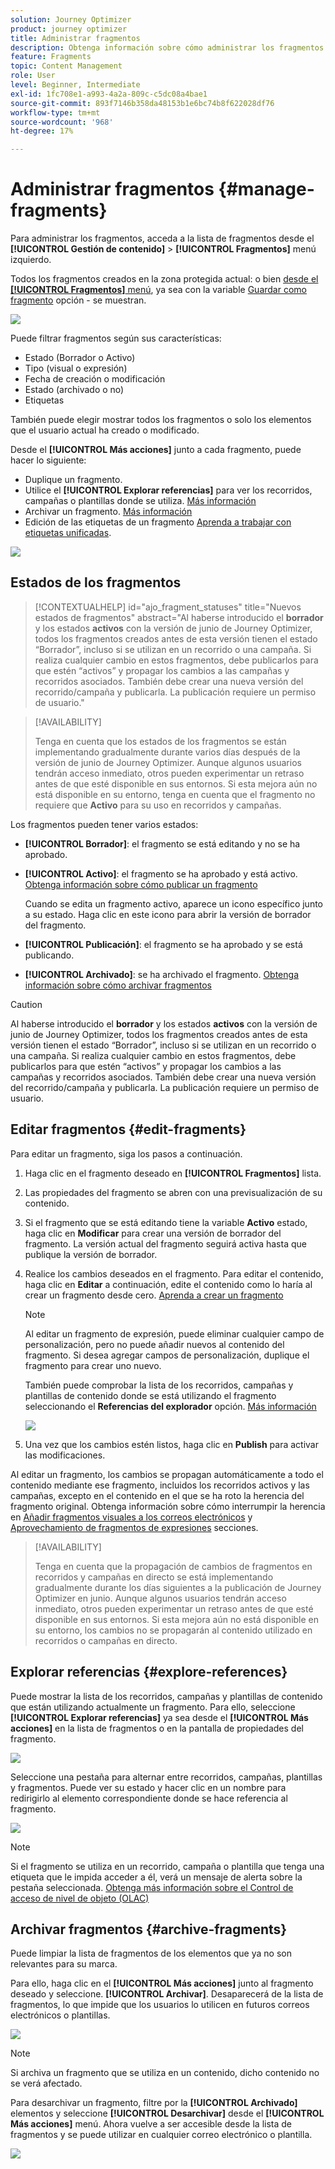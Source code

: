 ```yaml
---
solution: Journey Optimizer
product: journey optimizer
title: Administrar fragmentos
description: Obtenga información sobre cómo administrar los fragmentos de contenido
feature: Fragments
topic: Content Management
role: User
level: Beginner, Intermediate
exl-id: 1fc708e1-a993-4a2a-809c-c5dc08a4bae1
source-git-commit: 893f7146b358da48153b1e6bc74b8f622028df76
workflow-type: tm+mt
source-wordcount: '968'
ht-degree: 17%

---
```


# Administrar fragmentos {#manage-fragments}

Para administrar los fragmentos, acceda a la lista de fragmentos desde el **[!UICONTROL Gestión de contenido]** > **[!UICONTROL Fragmentos]** menú izquierdo.

Todos los fragmentos creados en la zona protegida actual: o bien [desde el **[!UICONTROL Fragmentos]** menú](#create-fragments), ya sea con la variable [Guardar como fragmento](#save-as-fragment) opción - se muestran.

![](assets/fragment-list-filters.png)

Puede filtrar fragmentos según sus características:

* Estado (Borrador o Activo)
* Tipo (visual o expresión)
* Fecha de creación o modificación
* Estado (archivado o no)
* Etiquetas

También puede elegir mostrar todos los fragmentos o solo los elementos que el usuario actual ha creado o modificado.

Desde el **[!UICONTROL Más acciones]** junto a cada fragmento, puede hacer lo siguiente:

* Duplique un fragmento.
* Utilice el **[!UICONTROL Explorar referencias]** para ver los recorridos, campañas o plantillas donde se utiliza. [Más información](#explore-references)
* Archivar un fragmento. [Más información](#archive-fragments)
* Edición de las etiquetas de un fragmento [Aprenda a trabajar con etiquetas unificadas](../start/search-filter-categorize.md#tags).

![](assets/fragment-list-more-actions.png)

## Estados de los fragmentos

>[!CONTEXTUALHELP]
>id="ajo_fragment_statuses"
>title="Nuevos estados de fragmentos"
>abstract="Al haberse introducido el **borrador** y los estados **activos** con la versión de junio de Journey Optimizer, todos los fragmentos creados antes de esta versión tienen el estado “Borrador”, incluso si se utilizan en un recorrido o una campaña. Si realiza cualquier cambio en estos fragmentos, debe publicarlos para que estén “activos” y propagar los cambios a las campañas y recorridos asociados. También debe crear una nueva versión del recorrido/campaña y publicarla. La publicación requiere un permiso de usuario."

>[!AVAILABILITY]
>
> Tenga en cuenta que los estados de los fragmentos se están implementando gradualmente durante varios días después de la versión de junio de Journey Optimizer. Aunque algunos usuarios tendrán acceso inmediato, otros pueden experimentar un retraso antes de que esté disponible en sus entornos. Si esta mejora aún no está disponible en su entorno, tenga en cuenta que el fragmento no requiere que **Activo** para su uso en recorridos y campañas.

Los fragmentos pueden tener varios estados:

* **[!UICONTROL Borrador]**: el fragmento se está editando y no se ha aprobado.

* **[!UICONTROL Activo]**: el fragmento se ha aprobado y está activo. [Obtenga información sobre cómo publicar un fragmento](../content-management/create-fragments.md#publish)

  Cuando se edita un fragmento activo, aparece un icono específico junto a su estado. Haga clic en este icono para abrir la versión de borrador del fragmento.

* **[!UICONTROL Publicación]**: el fragmento se ha aprobado y se está publicando.
* **[!UICONTROL Archivado]**: se ha archivado el fragmento. [Obtenga información sobre cómo archivar fragmentos](#archive-fragments)

>[!CAUTION]
>
>Al haberse introducido el **borrador** y los estados **activos** con la versión de junio de Journey Optimizer, todos los fragmentos creados antes de esta versión tienen el estado “Borrador”, incluso si se utilizan en un recorrido o una campaña. Si realiza cualquier cambio en estos fragmentos, debe publicarlos para que estén “activos” y propagar los cambios a las campañas y recorridos asociados. También debe crear una nueva versión del recorrido/campaña y publicarla. La publicación requiere un permiso de usuario.

## Editar fragmentos {#edit-fragments}

Para editar un fragmento, siga los pasos a continuación.

1. Haga clic en el fragmento deseado en **[!UICONTROL Fragmentos]** lista.

1. Las propiedades del fragmento se abren con una previsualización de su contenido.

1. Si el fragmento que se está editando tiene la variable **Activo** estado, haga clic en **Modificar** para crear una versión de borrador del fragmento. La versión actual del fragmento seguirá activa hasta que publique la versión de borrador.

1. Realice los cambios deseados en el fragmento. Para editar el contenido, haga clic en **Editar** a continuación, edite el contenido como lo haría al crear un fragmento desde cero. [Aprenda a crear un fragmento](#create-from-scratch)

   >[!NOTE]
   >
   >Al editar un fragmento de expresión, puede eliminar cualquier campo de personalización, pero no puede añadir nuevos al contenido del fragmento. Si desea agregar campos de personalización, duplique el fragmento para crear uno nuevo.

   También puede comprobar la lista de los recorridos, campañas y plantillas de contenido donde se está utilizando el fragmento seleccionando el **Referencias del explorador** opción. [Más información](#explore-references)

   ![](assets/fragment-edit.png)

1. Una vez que los cambios estén listos, haga clic en **Publish** para activar las modificaciones.

Al editar un fragmento, los cambios se propagan automáticamente a todo el contenido mediante ese fragmento, incluidos los recorridos activos y las campañas, excepto en el contenido en el que se ha roto la herencia del fragmento original. Obtenga información sobre cómo interrumpir la herencia en [Añadir fragmentos visuales a los correos electrónicos](../email/use-visual-fragments.md#break-inheritance) y [Aprovechamiento de fragmentos de expresiones](../personalization/use-expression-fragments.md#break-inheritance) secciones.

>[!AVAILABILITY]
>
>Tenga en cuenta que la propagación de cambios de fragmentos en recorridos y campañas en directo se está implementando gradualmente durante los días siguientes a la publicación de Journey Optimizer en junio. Aunque algunos usuarios tendrán acceso inmediato, otros pueden experimentar un retraso antes de que esté disponible en sus entornos. Si esta mejora aún no está disponible en su entorno, los cambios no se propagarán al contenido utilizado en recorridos o campañas en directo.

## Explorar referencias {#explore-references}

Puede mostrar la lista de los recorridos, campañas y plantillas de contenido que están utilizando actualmente un fragmento. Para ello, seleccione **[!UICONTROL Explorar referencias]** ya sea desde el **[!UICONTROL Más acciones]** en la lista de fragmentos o en la pantalla de propiedades del fragmento.

![](assets/fragment-explore-references.png)

Seleccione una pestaña para alternar entre recorridos, campañas, plantillas y fragmentos. Puede ver su estado y hacer clic en un nombre para redirigirlo al elemento correspondiente donde se hace referencia al fragmento.

![](assets/fragment-usage-screen.png)

>[!NOTE]
>
>Si el fragmento se utiliza en un recorrido, campaña o plantilla que tenga una etiqueta que le impida acceder a él, verá un mensaje de alerta sobre la pestaña seleccionada. [Obtenga más información sobre el Control de acceso de nivel de objeto (OLAC)](../administration/object-based-access.md)

## Archivar fragmentos {#archive-fragments}

Puede limpiar la lista de fragmentos de los elementos que ya no son relevantes para su marca.

Para ello, haga clic en el **[!UICONTROL Más acciones]** junto al fragmento deseado y seleccione. **[!UICONTROL Archivar]**. Desaparecerá de la lista de fragmentos, lo que impide que los usuarios lo utilicen en futuros correos electrónicos o plantillas.

![](assets/fragment-list-archive.png)

>[!NOTE]
>
>Si archiva un fragmento que se utiliza en un contenido, <!--it will remain in the email or template, but you won't be able to select it from the fragment list to edit it-->dicho contenido no se verá afectado.

Para desarchivar un fragmento, filtre por la **[!UICONTROL Archivado]** elementos y seleccione **[!UICONTROL Desarchivar]** desde el **[!UICONTROL Más acciones]** menú. Ahora vuelve a ser accesible desde la lista de fragmentos y se puede utilizar en cualquier correo electrónico o plantilla.

![](assets/fragment-list-unarchive.png)
